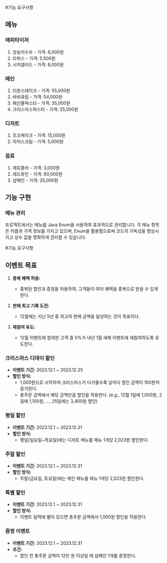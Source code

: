 #기능 요구사항

## 메뉴

### 애피타이저
1. 양송이수프 - 가격: 6,000원
2. 타파스 - 가격: 5,500원
3. 시저샐러드 - 가격: 8,000원

### 메인
1. 티본스테이크 - 가격: 55,000원
2. 바비큐립 - 가격: 54,000원
3. 해산물파스타 - 가격: 35,000원
4. 크리스마스파스타 - 가격: 25,000원

### 디저트
1. 초코케이크 - 가격: 15,000원
2. 아이스크림 - 가격: 5,000원

### 음료
1. 제로콜라 - 가격: 3,000원
2. 레드와인 - 가격: 60,000원
3. 샴페인 - 가격: 25,000원

## 기능 구현

### 메뉴 관리

프로젝트에서는 메뉴를 Java Enum을 사용하여 효과적으로 관리합니다. 각 메뉴 항목은 이름과 가격 정보를 가지고 있으며, Enum을 활용함으로써 코드의 가독성을 향상시키고 상수 값을 명확하게 관리할 수 있습니다.

#기능 요구사항

## 이벤트 목표

1. **중복 혜택 허용:**
   - 중복된 할인과 증정을 허용하여, 고객들이 여러 혜택을 중복으로 받을 수 있게 한다.

2. **판매 최고 기록 도전:**
   - 12월에는 지난 5년 중 최고의 판매 금액을 달성하는 것이 목표이다.

3. **재참여 유도:**
   - 12월 이벤트에 참여한 고객 중 5%가 내년 1월 새해 이벤트에 재참여하도록 유도한다.


### 크리스마스 디데이 할인
- **이벤트 기간:** 2023.12.1 ~ 2023.12.25
- **할인 방식:**
  - 1,000원으로 시작하여 크리스마스가 다가올수록 날마다 할인 금액이 100원씩 증가한다.
  - 총주문 금액에서 해당 금액만큼 할인을 적용한다. (e.g., 12월 1일에 1,000원, 2일에 1,100원, ..., 25일에는 3,400원 할인)

### 평일 할인
- **이벤트 기간:** 2023.12.1 ~ 2023.12.31
- **할인 방식:**
  - 평일(일요일~목요일)에는 디저트 메뉴를 메뉴 1개당 2,023원 할인한다.

### 주말 할인
- **이벤트 기간:** 2023.12.1 ~ 2023.12.31
- **할인 방식:**
  - 주말(금요일, 토요일)에는 메인 메뉴를 메뉴 1개당 2,023원 할인한다.


### 특별 할인
- **이벤트 기간:** 2023.12.1 ~ 2023.12.31
- **할인 방식:**
  - 이벤트 달력에 별이 있으면 총주문 금액에서 1,000원 할인을 적용한다.

### 증정 이벤트
- **이벤트 기간:** 2023.12.1 ~ 2023.12.31
- **조건:**
  - 할인 전 총주문 금액이 12만 원 이상일 때 샴페인 1개를 증정한다.



